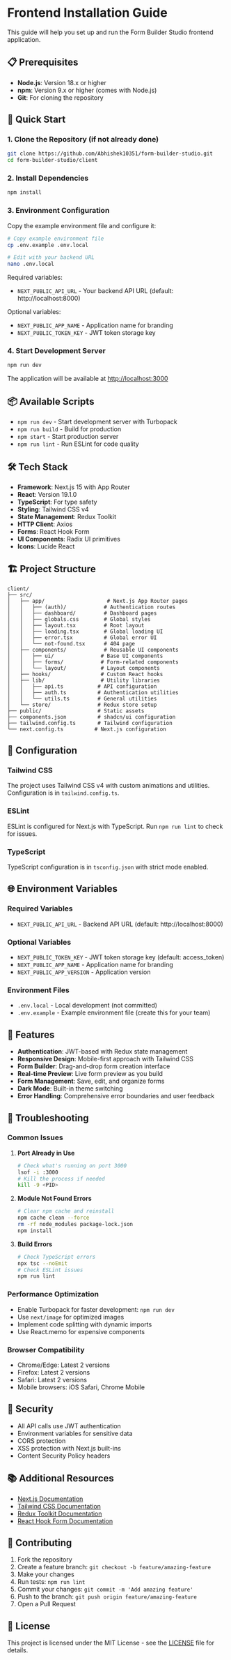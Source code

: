 # Frontend Installation Guide

This guide will help you set up and run the Form Builder Studio frontend application.

## 📋 Prerequisites

- **Node.js**: Version 18.x or higher
- **npm**: Version 9.x or higher (comes with Node.js)
- **Git**: For cloning the repository

## 🚀 Quick Start

### 1. Clone the Repository (if not already done)

```bash
git clone https://github.com/Abhishek10351/form-builder-studio.git
cd form-builder-studio/client
```

### 2. Install Dependencies

```bash
npm install
```

### 3. Environment Configuration

Copy the example environment file and configure it:

```bash
# Copy example environment file
cp .env.example .env.local

# Edit with your backend URL
nano .env.local
```

Required variables:
- `NEXT_PUBLIC_API_URL` - Your backend API URL (default: http://localhost:8000)

Optional variables:
- `NEXT_PUBLIC_APP_NAME` - Application name for branding
- `NEXT_PUBLIC_TOKEN_KEY` - JWT token storage key

### 4. Start Development Server

```bash
npm run dev
```

The application will be available at [http://localhost:3000](http://localhost:3000)

## 📦 Available Scripts

- `npm run dev` - Start development server with Turbopack
- `npm run build` - Build for production
- `npm start` - Start production server
- `npm run lint` - Run ESLint for code quality

## 🛠️ Tech Stack

- **Framework**: Next.js 15 with App Router
- **React**: Version 19.1.0
- **TypeScript**: For type safety
- **Styling**: Tailwind CSS v4
- **State Management**: Redux Toolkit
- **HTTP Client**: Axios
- **Forms**: React Hook Form
- **UI Components**: Radix UI primitives
- **Icons**: Lucide React

## 🏗️ Project Structure

```
client/
├── src/
│   ├── app/                    # Next.js App Router pages
│   │   ├── (auth)/            # Authentication routes
│   │   ├── dashboard/         # Dashboard pages
│   │   ├── globals.css        # Global styles
│   │   ├── layout.tsx         # Root layout
│   │   ├── loading.tsx        # Global loading UI
│   │   ├── error.tsx          # Global error UI
│   │   └── not-found.tsx      # 404 page
│   ├── components/            # Reusable UI components
│   │   ├── ui/               # Base UI components
│   │   ├── forms/            # Form-related components
│   │   └── layout/           # Layout components
│   ├── hooks/                # Custom React hooks
│   ├── lib/                  # Utility libraries
│   │   ├── api.ts           # API configuration
│   │   ├── auth.ts          # Authentication utilities
│   │   └── utils.ts         # General utilities
│   └── store/               # Redux store setup
├── public/                  # Static assets
├── components.json          # shadcn/ui configuration
├── tailwind.config.ts       # Tailwind configuration
└── next.config.ts          # Next.js configuration
```

## 🔧 Configuration

### Tailwind CSS

The project uses Tailwind CSS v4 with custom animations and utilities. Configuration is in `tailwind.config.ts`.

### ESLint

ESLint is configured for Next.js with TypeScript. Run `npm run lint` to check for issues.

### TypeScript

TypeScript configuration is in `tsconfig.json` with strict mode enabled.

## 🌐 Environment Variables

### Required Variables

- `NEXT_PUBLIC_API_URL` - Backend API URL (default: http://localhost:8000)

### Optional Variables

- `NEXT_PUBLIC_TOKEN_KEY` - JWT token storage key (default: access_token)
- `NEXT_PUBLIC_APP_NAME` - Application name for branding
- `NEXT_PUBLIC_APP_VERSION` - Application version

### Environment Files

- `.env.local` - Local development (not committed)
- `.env.example` - Example environment file (create this for your team)

## 📱 Features

- **Authentication**: JWT-based with Redux state management
- **Responsive Design**: Mobile-first approach with Tailwind CSS
- **Form Builder**: Drag-and-drop form creation interface
- **Real-time Preview**: Live form preview as you build
- **Form Management**: Save, edit, and organize forms
- **Dark Mode**: Built-in theme switching
- **Error Handling**: Comprehensive error boundaries and user feedback

## 🚨 Troubleshooting

### Common Issues

1. **Port Already in Use**
   ```bash
   # Check what's running on port 3000
   lsof -i :3000
   # Kill the process if needed
   kill -9 <PID>
   ```

2. **Module Not Found Errors**
   ```bash
   # Clear npm cache and reinstall
   npm cache clean --force
   rm -rf node_modules package-lock.json
   npm install
   ```

3. **Build Errors**
   ```bash
   # Check TypeScript errors
   npx tsc --noEmit
   # Check ESLint issues
   npm run lint
   ```

### Performance Optimization

- Enable Turbopack for faster development: `npm run dev`
- Use `next/image` for optimized images
- Implement code splitting with dynamic imports
- Use React.memo for expensive components

### Browser Compatibility

- Chrome/Edge: Latest 2 versions
- Firefox: Latest 2 versions
- Safari: Latest 2 versions
- Mobile browsers: iOS Safari, Chrome Mobile

## 🔐 Security

- All API calls use JWT authentication
- Environment variables for sensitive data
- CORS protection
- XSS protection with Next.js built-ins
- Content Security Policy headers

## 📚 Additional Resources

- [Next.js Documentation](https://nextjs.org/docs)
- [Tailwind CSS Documentation](https://tailwindcss.com/docs)
- [Redux Toolkit Documentation](https://redux-toolkit.js.org/)
- [React Hook Form Documentation](https://react-hook-form.com/)

## 🤝 Contributing

1. Fork the repository
2. Create a feature branch: `git checkout -b feature/amazing-feature`
3. Make your changes
4. Run tests: `npm run lint`
5. Commit your changes: `git commit -m 'Add amazing feature'`
6. Push to the branch: `git push origin feature/amazing-feature`
7. Open a Pull Request

## 📄 License

This project is licensed under the MIT License - see the [LICENSE](../LICENSE) file for details.